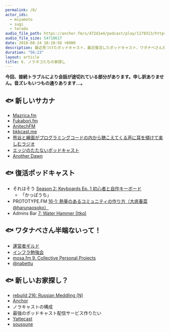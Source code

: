 ```yaml
---
permalink: /6/
actor_ids:
  - miyamoto
  - sugi
  - terada
audio_file_path: https://anchor.fm/s/472d1e4/podcast/play/1179313/https%3A%2F%2Fd3ctxlq1ktw2nl.cloudfront.net%2Fstaging%2F2018-7-24%2F6--------------63c497064eccf.m4a
audio_file_size: 54710617
date: 2018-08-24 10:10:56 +0900
description: 最近見つけたポッドキャスト、最近復活したポッドキャスト、ワタナベさんが半端ない話、noracastの今後の配信の仕方などについて話しました。
duration: "56:23"
layout: article
title: 6. ノラネコたちの家探し
---
```


**今回、接続トラブルにより会話が途切れている部分があります。申し訳ありません。音ズレもいつもの通りあります…。**

## 🐟 新しいサカナ

- [Mazrica.fm](https://www.wantedly.com/companies/mazrica/post_articles/124711)
- [Fukabori.fm](https://fukabori.fm/)
- [AnitechFM](https://anitech.fm/)
- [bkkcast.me](https://bkkcast.me/)
- [熊谷と繪面がプログラミングコードの内から聴こえてくる声に耳を傾けて楽しむラジオ](https://mookmookradio.com/original-contents/a0005/)
- [エッジのたたないポッドキャスト](https://noedge.matchy.net/)
- [Another Dawn](https://h2plus.biz/another-dawn/)

## 🐟 復活ポッドキャスト

- それはそう [Season 2: Keyboards Ep. 1 初心者と自作キーボード](https://biacco-radio.tumblr.com/post/177063909211/season-2-keyboards-ep-1-%E5%88%9D%E5%BF%83%E8%80%85%E3%81%A8%E8%87%AA%E4%BD%9C%E3%82%AD%E3%83%BC%E3%83%9C%E3%83%BC%E3%83%89)
  - 「かっぱうち」
- PROTOTYPE.FM [16-1: 熱量のあるコミュニティの作り方（大底春菜 @harunaosoko）](http://www.prototype.fm/blog/2018/8/16/w87usejwu9q4jymamh24tm7p2eapuw)
- Admins Bar [7: Water Hammer (Itkq)](http://admins.bar/7/)

## 🐟 ワタナベさん半端ないって！

- [運営者ギルド](https://scrapbox.io/admin-guild-pr/%E9%81%8B%E5%96%B6%E8%80%85%E3%82%AE%E3%83%AB%E3%83%89)
- [インフラ勉強会](https://wp.infra-workshop.tech/)
- [mosa.fm 9. Collective Personal Projects](https://mosa.fm/9)
- [@nabettu](https://twitter.com/nabettu)

## 🐟 新しいお家探し？

- [rebuild 216: Russian Meddling (N)](http://rebuild.fm/216/)
- [Anchor](https://anchor.fm)
- ノラキャストの構成
- 最強のポッドキャスト配信サービス作りたい
- [Yattecast](https://r7kamura.github.io/yattecast/)
- [soussune](https://github.com/soussune/soussune.com)